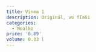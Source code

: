 ```yaml
---
title: Vinea 1
description: Originál, vo fľaši
categories:
  - Nealko
price: '0.89'
volume: 0.33 l
---
```


